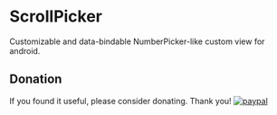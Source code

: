 # ScrollPicker
Customizable and data-bindable NumberPicker-like custom view for android.

## Donation
If you found it useful, please consider donating. Thank you!
[![paypal](https://www.paypalobjects.com/en_US/i/btn/btn_donateCC_LG.gif)]()
